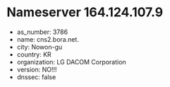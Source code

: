 # Nameserver 164.124.107.9

* as_number: 3786
* name: cns2.bora.net.
* city: Nowon-gu
* country: KR
* organization: LG DACOM Corporation
* version: NO!!!
* dnssec: false
